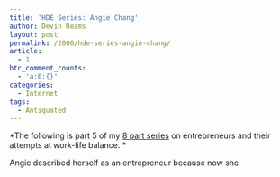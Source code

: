 ```yaml
---
title: 'HDE Series: Angie Chang'
author: Devin Reams
layout: post
permalink: /2006/hde-series-angie-chang/
article:
  - 1
btc_comment_counts:
  - 'a:0:{}'
categories:
  - Internet
tags:
  - Antiquated
---
```

*The following is part 5 of my [8 part series][1] on entrepreneurs and their attempts at work-life balance. *

Angie described herself as an entrepreneur because now she

 [1]: http://devinreams.com/articles/